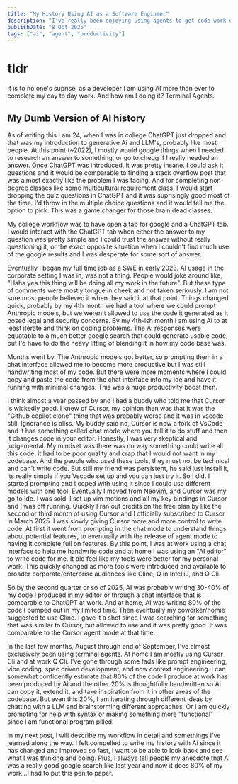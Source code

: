 ```yaml
---
title: "My History Using AI as a Software Engineer"
description: "I've really been enjoying using agents to get code work done."
publishDate: "8 Oct 2025"
tags: ["ai", "agent", "productivity"]
---
```


# tldr
 It is to no one's suprise, as a developer I am using AI more than ever to complete my day to day work. And how am I doing it? Terminal Agents.


 ## My Dumb Version of AI history
 As of writing this I am 24, when I was in college ChatGPT just dropped and that was my introduction to generative Ai and LLM's, probably like most people. 
 At this point (~2022), I mostly would google things when I needed to research an answer to something, or go to chegg if I really needed an answer. Once ChatGPT was introduced, it was pretty insane. I could ask it questions and it would be comparable to finding a stack overflow post that was almost exactly like the problem I was facing. And for completing non-degree classes like some multicultural requirement class, I would start dropping the quiz questions in ChatGPT and it was suprisingly good most of the time. I'd throw in the multiple choice questions and it would tell me the option to pick. This was a game changer for those brain dead classes.
 
 My college workflow was to have open a tab for google and a ChatGPT tab. I would interact with the ChatGPT tab when either the answer to my question was pretty simple and I could trust the answer without really questioning it, or the exact opposite situation when I couldn't find much use of the google results and I was desperate for some sort of answer.

 Eventually I began my full time job as a SWE in early 2023. AI usage in the corporate setting I was in, was not a thing. People would joke around like, "Haha yea this thing will be doing all my work in the future". But these type of comments were mostly tongue in cheek and not taken seriously. I am not sure most people believed it when they said it at that point. Things changed quick, probably by my 4th month we had a tool where we could prompt Anthropic models, but we weren't allowed to use the code it generated as it posed legal and security concerns. By my 4th-ish month I am using Ai to at least iterate and think on coding problems. The Ai responses were equatable to a much better google search that could generate usable code, but I'd have to do the heavy lifting of blending it in how my code base was. 

 Months went by. The Anthropic models got better, so prompting them in a chat interface allowed me to become more productive but I was still handwriting most of my code. But there were more moments where I could copy and paste the code from the chat interface into my ide and have it running with minimal changes. This was a huge productivity boost then.  

 I think almost a year passed by and I had a buddy who told me that Cursor is wickedly good. I knew of Cursor, my opinion then was that it was the "Github copilot clone" thing that was probably worse and it was in vscode still. Ignorance is bliss. My buddy said no, Cursor is now a fork of VsCode and it has something called chat mode where you tell it to do stuff and then it changes code in your editor. Honestly, I was very skeptical and judgemental. My mindset was there was no way something could write all this code, it had to be poor quality and crap that I would not want in my codebase. And the people who used these tools, they must not be technical and can't write code. But still my friend was persistent, he said just install it, its really simple if you Vscode set up and you can just try it. So I did. I started prompting and I coped with using it since I could use different models with one tool. Eventually I moved from Neovim, and Cursor was my go to Ide. I was sold. I set up vim motions and all my key bindings in Cursor and I was off running. Quickly I ran out credits on the free plan by like the second or third month of using Cursor and I officially subscribed to Cursor in March 2025. I was slowly giving Cursor more and more control to write code. At first it went from prompting in the chat mode to understand things about potential features, to eventually with the release of agent mode to having it complete full on features. By this point, I was at work using a chat interface to help me handwrite code and at home I was using an "AI editor" to write code for me. It did feel like my tools were better for my personal work. This quickly changed as more tools were introduced and available to broader corporate/enterprise audiences like Cline, Q in IntelliJ, and Q Cli. 

 So by the second quarter or so of 2025, AI was probably writing 30-40% of my code I produced in my editor or through a chat interface that is comparable to ChatGPT at work. And at home, AI was writing 80% of the code I pumped out in my limited time. Then eventually my coworker/homie suggested to use Cline. I gave it a shot since I was searching for something that was similar to Cursor, but allowed to use and it was pretty good. It was comparable to the Cursor agent mode at that time. 

 In the last few months, August through end of September, I've almost exclusively been using terminal agents. At home I am mostly using Cursor Cli and at work Q Cli. I've gone through some fads like prompt engineering, vibe coding, spec driven development, and now context engineering. I can somewhat confidently estimate that 80% of the code I produce at work has been produced by Ai and the other 20% is thoughtfully handwritten so Ai can copy it, extend it, and take inspiration from it in other areas of the codebase. But even this 20%, I am iterating through different ideas by chatting with a LLM and brainstorming different approaches. Or I am quickly prompting for help with syntax or making something more "functional" since I am functional program pilled.
 

 In my next post, I will describe my workflow in detail and somethings I've learned along the way. I felt compelled to write my history with Ai since it has changed and improved so fast, I want to be able to look back and see what I was thinking and doing. Plus, I always tell people my anecdote that Ai was a really good google search like last year and now it does 80% of my work...I had to put this pen to paper.  

